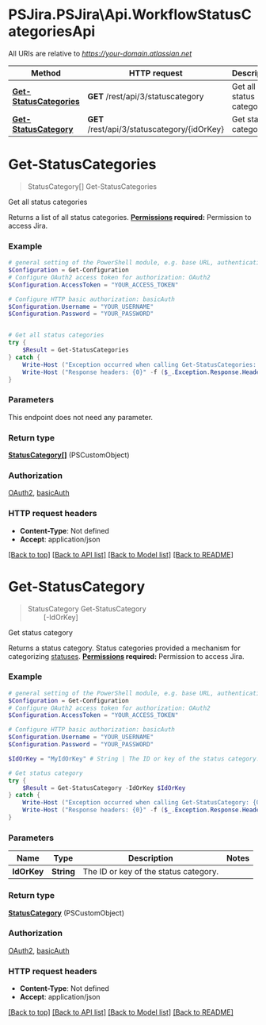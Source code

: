 # PSJira.PSJira\Api.WorkflowStatusCategoriesApi

All URIs are relative to *https://your-domain.atlassian.net*

Method | HTTP request | Description
------------- | ------------- | -------------
[**Get-StatusCategories**](WorkflowStatusCategoriesApi.md#Get-StatusCategories) | **GET** /rest/api/3/statuscategory | Get all status categories
[**Get-StatusCategory**](WorkflowStatusCategoriesApi.md#Get-StatusCategory) | **GET** /rest/api/3/statuscategory/{idOrKey} | Get status category


<a id="Get-StatusCategories"></a>
# **Get-StatusCategories**
> StatusCategory[] Get-StatusCategories<br>

Get all status categories

Returns a list of all status categories.  **[Permissions](#permissions) required:** Permission to access Jira.

### Example
```powershell
# general setting of the PowerShell module, e.g. base URL, authentication, etc
$Configuration = Get-Configuration
# Configure OAuth2 access token for authorization: OAuth2
$Configuration.AccessToken = "YOUR_ACCESS_TOKEN"

# Configure HTTP basic authorization: basicAuth
$Configuration.Username = "YOUR_USERNAME"
$Configuration.Password = "YOUR_PASSWORD"


# Get all status categories
try {
    $Result = Get-StatusCategories
} catch {
    Write-Host ("Exception occurred when calling Get-StatusCategories: {0}" -f ($_.ErrorDetails | ConvertFrom-Json))
    Write-Host ("Response headers: {0}" -f ($_.Exception.Response.Headers | ConvertTo-Json))
}
```

### Parameters
This endpoint does not need any parameter.

### Return type

[**StatusCategory[]**](StatusCategory.md) (PSCustomObject)

### Authorization

[OAuth2](../README.md#OAuth2), [basicAuth](../README.md#basicAuth)

### HTTP request headers

 - **Content-Type**: Not defined
 - **Accept**: application/json

[[Back to top]](#) [[Back to API list]](../README.md#documentation-for-api-endpoints) [[Back to Model list]](../README.md#documentation-for-models) [[Back to README]](../README.md)

<a id="Get-StatusCategory"></a>
# **Get-StatusCategory**
> StatusCategory Get-StatusCategory<br>
> &nbsp;&nbsp;&nbsp;&nbsp;&nbsp;&nbsp;&nbsp;&nbsp;[-IdOrKey] <String><br>

Get status category

Returns a status category. Status categories provided a mechanism for categorizing [statuses](#api-rest-api-3-status-idOrName-get).  **[Permissions](#permissions) required:** Permission to access Jira.

### Example
```powershell
# general setting of the PowerShell module, e.g. base URL, authentication, etc
$Configuration = Get-Configuration
# Configure OAuth2 access token for authorization: OAuth2
$Configuration.AccessToken = "YOUR_ACCESS_TOKEN"

# Configure HTTP basic authorization: basicAuth
$Configuration.Username = "YOUR_USERNAME"
$Configuration.Password = "YOUR_PASSWORD"

$IdOrKey = "MyIdOrKey" # String | The ID or key of the status category.

# Get status category
try {
    $Result = Get-StatusCategory -IdOrKey $IdOrKey
} catch {
    Write-Host ("Exception occurred when calling Get-StatusCategory: {0}" -f ($_.ErrorDetails | ConvertFrom-Json))
    Write-Host ("Response headers: {0}" -f ($_.Exception.Response.Headers | ConvertTo-Json))
}
```

### Parameters

Name | Type | Description  | Notes
------------- | ------------- | ------------- | -------------
 **IdOrKey** | **String**| The ID or key of the status category. | 

### Return type

[**StatusCategory**](StatusCategory.md) (PSCustomObject)

### Authorization

[OAuth2](../README.md#OAuth2), [basicAuth](../README.md#basicAuth)

### HTTP request headers

 - **Content-Type**: Not defined
 - **Accept**: application/json

[[Back to top]](#) [[Back to API list]](../README.md#documentation-for-api-endpoints) [[Back to Model list]](../README.md#documentation-for-models) [[Back to README]](../README.md)

